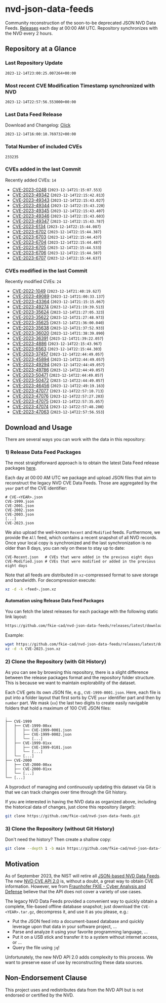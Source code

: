 # nvd-json-data-feeds

Community reconstruction of the soon-to-be deprecated JSON NVD Data Feeds. 
[Releases](https://github.com/fkie-cad/nvd-json-data-feeds/releases/latest) each day at 00:00 AM UTC.
Repository synchronizes with the NVD every 2 hours.

## Repository at a Glance

### Last Repository Update

```plain
2023-12-14T23:00:25.007264+00:00
```

### Most recent CVE Modification Timestamp synchronized with NVD

```plain
2023-12-14T22:57:56.553000+00:00
```

### Last Data Feed Release

Download and Changelog: [Click](https://github.com/fkie-cad/nvd-json-data-feeds/releases/latest)

```plain
2023-12-14T16:00:10.769732+00:00
```

### Total Number of included CVEs

```plain
233235
```

### CVEs added in the last Commit

Recently added CVEs: `14`

* [CVE-2023-0248](CVE-2023/CVE-2023-02xx/CVE-2023-0248.json) (`2023-12-14T21:15:07.553`)
* [CVE-2023-49342](CVE-2023/CVE-2023-493xx/CVE-2023-49342.json) (`2023-12-14T22:15:42.813`)
* [CVE-2023-49343](CVE-2023/CVE-2023-493xx/CVE-2023-49343.json) (`2023-12-14T22:15:43.027`)
* [CVE-2023-49344](CVE-2023/CVE-2023-493xx/CVE-2023-49344.json) (`2023-12-14T22:15:43.220`)
* [CVE-2023-49345](CVE-2023/CVE-2023-493xx/CVE-2023-49345.json) (`2023-12-14T22:15:43.407`)
* [CVE-2023-49346](CVE-2023/CVE-2023-493xx/CVE-2023-49346.json) (`2023-12-14T22:15:43.603`)
* [CVE-2023-49347](CVE-2023/CVE-2023-493xx/CVE-2023-49347.json) (`2023-12-14T22:15:43.787`)
* [CVE-2023-6134](CVE-2023/CVE-2023-61xx/CVE-2023-6134.json) (`2023-12-14T22:15:44.087`)
* [CVE-2023-6702](CVE-2023/CVE-2023-67xx/CVE-2023-6702.json) (`2023-12-14T22:15:44.387`)
* [CVE-2023-6703](CVE-2023/CVE-2023-67xx/CVE-2023-6703.json) (`2023-12-14T22:15:44.437`)
* [CVE-2023-6704](CVE-2023/CVE-2023-67xx/CVE-2023-6704.json) (`2023-12-14T22:15:44.487`)
* [CVE-2023-6705](CVE-2023/CVE-2023-67xx/CVE-2023-6705.json) (`2023-12-14T22:15:44.533`)
* [CVE-2023-6706](CVE-2023/CVE-2023-67xx/CVE-2023-6706.json) (`2023-12-14T22:15:44.587`)
* [CVE-2023-6707](CVE-2023/CVE-2023-67xx/CVE-2023-6707.json) (`2023-12-14T22:15:44.637`)


### CVEs modified in the last Commit

Recently modified CVEs: `24`

* [CVE-2022-1049](CVE-2022/CVE-2022-10xx/CVE-2022-1049.json) (`2023-12-14T21:40:19.627`)
* [CVE-2023-49089](CVE-2023/CVE-2023-490xx/CVE-2023-49089.json) (`2023-12-14T21:00:33.137`)
* [CVE-2023-43364](CVE-2023/CVE-2023-433xx/CVE-2023-43364.json) (`2023-12-14T21:15:15.067`)
* [CVE-2023-49274](CVE-2023/CVE-2023-492xx/CVE-2023-49274.json) (`2023-12-14T21:19:39.513`)
* [CVE-2023-35624](CVE-2023/CVE-2023-356xx/CVE-2023-35624.json) (`2023-12-14T21:27:05.323`)
* [CVE-2023-35622](CVE-2023/CVE-2023-356xx/CVE-2023-35622.json) (`2023-12-14T21:27:48.973`)
* [CVE-2023-35625](CVE-2023/CVE-2023-356xx/CVE-2023-35625.json) (`2023-12-14T21:36:00.040`)
* [CVE-2023-35638](CVE-2023/CVE-2023-356xx/CVE-2023-35638.json) (`2023-12-14T21:37:52.933`)
* [CVE-2023-36020](CVE-2023/CVE-2023-360xx/CVE-2023-36020.json) (`2023-12-14T21:38:39.890`)
* [CVE-2023-36391](CVE-2023/CVE-2023-363xx/CVE-2023-36391.json) (`2023-12-14T21:39:22.057`)
* [CVE-2023-4886](CVE-2023/CVE-2023-48xx/CVE-2023-4886.json) (`2023-12-14T22:15:43.967`)
* [CVE-2023-6563](CVE-2023/CVE-2023-65xx/CVE-2023-6563.json) (`2023-12-14T22:15:44.303`)
* [CVE-2023-37457](CVE-2023/CVE-2023-374xx/CVE-2023-37457.json) (`2023-12-14T22:44:49.057`)
* [CVE-2023-45894](CVE-2023/CVE-2023-458xx/CVE-2023-45894.json) (`2023-12-14T22:44:49.057`)
* [CVE-2023-49294](CVE-2023/CVE-2023-492xx/CVE-2023-49294.json) (`2023-12-14T22:44:49.057`)
* [CVE-2023-49786](CVE-2023/CVE-2023-497xx/CVE-2023-49786.json) (`2023-12-14T22:44:49.057`)
* [CVE-2023-50471](CVE-2023/CVE-2023-504xx/CVE-2023-50471.json) (`2023-12-14T22:44:49.057`)
* [CVE-2023-50472](CVE-2023/CVE-2023-504xx/CVE-2023-50472.json) (`2023-12-14T22:44:49.057`)
* [CVE-2023-46456](CVE-2023/CVE-2023-464xx/CVE-2023-46456.json) (`2023-12-14T22:49:19.163`)
* [CVE-2023-47077](CVE-2023/CVE-2023-470xx/CVE-2023-47077.json) (`2023-12-14T22:57:10.713`)
* [CVE-2023-47076](CVE-2023/CVE-2023-470xx/CVE-2023-47076.json) (`2023-12-14T22:57:27.203`)
* [CVE-2023-47075](CVE-2023/CVE-2023-470xx/CVE-2023-47075.json) (`2023-12-14T22:57:35.057`)
* [CVE-2023-47074](CVE-2023/CVE-2023-470xx/CVE-2023-47074.json) (`2023-12-14T22:57:48.280`)
* [CVE-2023-47063](CVE-2023/CVE-2023-470xx/CVE-2023-47063.json) (`2023-12-14T22:57:56.553`)


## Download and Usage

There are several ways you can work with the data in this repository:

### 1) Release Data Feed Packages

The most straightforward approach is to obtain the latest Data Feed release packages [here](https://github.com/fkie-cad/nvd-json-data-feeds/releases/latest).

Each day at 00:00 AM UTC we package and upload JSON files that aim to reconstruct the legacy NVD CVE Data Feeds.
Those are aggregated by the `year` part of the CVE identifier:

```
# CVE-<YEAR>.json
CVE-1999.json
CVE-2001.json
CVE-2002.json
CVE-2003.json
[...]
CVE-2023.json
```

We also upload the well-known `Recent` and `Modified` feeds.
Furthermore, we provide the `All` feed, which contains a recent snapshot of all NVD records.
Once your local copy is synchronized and the last synchronization is no older than 8 days, you can rely on these to stay up to date:

```plain
CVE-Recent.json   # CVEs that were added in the previous eight days
CVE-Modified.json # CVEs that were modified or added in the previous eight days
```

Note that all feeds are distributed in `xz`-compressed format to save storage and bandwidth.
For decompression execute:

```sh
xz -d -k <feed>.json.xz
```


#### Automation using Release Data Feed Packages

You can fetch the latest releases for each package with the following static link layout:

```sh
https://github.com/fkie-cad/nvd-json-data-feeds/releases/latest/download/CVE-<YEAR>.json.xz
```

Example:

```sh
wget https://github.com/fkie-cad/nvd-json-data-feeds/releases/latest/download/CVE-2023.json.xz
xz -d -k CVE-2023.json.xz
```

### 2) Clone the Repository (with Git History)

As you can see by browsing this repository, there is a slight difference between the release packages format and the repository folder structure.
This is because we want to maintain explorability of the dataset.

Each CVE gets its own JSON file, e.g., `CVE-1999-0001.json`.
Here, each file is put into a folder layout that first sorts by CVE `year` identifier part and then by `number` part.
We mask (`xx`) the last two digits to create easily navigable folders that hold a maximum of 100 CVE JSON files:

```plain
.
├── CVE-1999
│   ├── CVE-1999-00xx
│   │   ├── CVE-1999-0001.json
│   │   ├── CVE-1999-0002.json
│   │   └── [...]
│   ├── CVE-1999-01xx
│   │   ├── CVE-1999-0101.json
│   │   └── [...]
│   └── [...]
├── CVE-2000
│   ├── CVE-2000-00xx
│   ├── CVE-2000-01xx
│   └── [...]
└── [...]
```

A byproduct of managing and continuously updating this dataset via Git is that we can track changes over time through the Git history.

If you are interested in having the NVD data as organized above, including the historical data of changes, just clone this repository (large!):

```sh
git clone https://github.com/fkie-cad/nvd-json-data-feeds.git
```

### 3) Clone the Repository (without Git History)

Don't need the history? Then create a shallow copy:

```sh
git clone --depth 1 -b main https://github.com/fkie-cad/nvd-json-data-feeds.git
```

## Motivation

As of September 2023, the NIST will retire all [JSON-based NVD Data Feeds](https://nvd.nist.gov/vuln/data-feeds#divRetirementBanner-1).
The new [NVD CVE API 2.0](https://nvd.nist.gov/developers/vulnerabilities) is, without a doubt, a great way to obtain CVE information.
However, we from [Fraunhofer FKIE - Cyber Analysis and Defense](https://www.fkie.fraunhofer.de/en/departments/cad.html) believe that the API does not cover a variety of use cases.

The legacy NVD Data Feeds provided a convenient way to quickly obtain a complete, file-based offline database snapshot; just download the `CVE-<YEAR>.tar.gz`, decompress it, and use it as you please, e.g.:

* Put the JSON feed into a document-based database and quickly leverage upon that data in your software project, ...
* Parse and analyze it using your favorite programming language, ...
* Put it on a USB stick and transfer it to a system without internet access, or ...
* Query the file using `jq`!

Unfortunately, the new NVD API 2.0 adds complexity to this process.
We want to preserve ease of use by reconstructing these data sources.

## Non-Endorsement Clause

This project uses and redistributes data from the NVD API but is not endorsed or certified by the NVD.